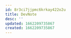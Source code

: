 ```yaml
---
id: 8r3ci7jjpmc6krkay422o2u
title: DevNote
desc: ''
updated: 1662209735867
created: 1662209735867
---
```

